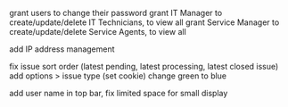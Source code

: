 grant users to change their password
grant IT Manager to create/update/delete IT Technicians, to view all
grant Service Manager to create/update/delete Service Agents, to view all

add IP address management

fix issue sort order (latest pending, latest processing, latest closed issue)
add options > issue type (set cookie)
change green to blue

add user name in top bar, fix limited space for small display
